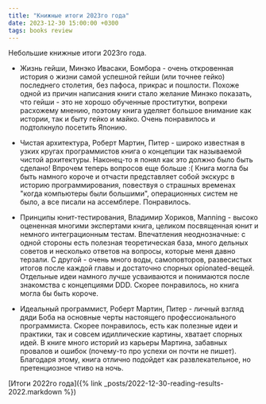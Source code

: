 ```yaml
---
title: "Книжные итоги 2023го года"
date: 2023-12-30 15:00:00 +0300
tags: books review
---
```

Небольшие книжные итоги 2023го года.
<!--more-->

* Жизнь гейши, Минэко Ивасаки, Бомбора - очень откровенная история о жизни самой успешной гейши (или точнее гейко) последнего столетия, без пафоса, прикрас и пошлости. Похоже одной из причин написания книги стало желание Минэко показать, что гейши - это не хорошо обученные проститутки, вопреки расхожему мнению, поэтому книга уделяет большое внимание как истории, так и быту гейко и майко. Очень понравилось и подтолкнуло посетить Японию.

* Чистая архитектура, Роберт Мартин, Питер - широко известная в узких кругах программистов книга о концепции так называемой чистой архитектуры. Наконец-то я понял как это должно было быть сделано! Впрочем теперь вопросов еще больше :( Книга могла бы быть намного короче и отчасти представляет собой экскурс в историю программирования, повествуя о страшных временах "когда компьютеры были большими", операционных систем не было, а все писали на ассемблере. Понравилось.

* Принципы юнит-тестирования, Владимир Хориков, Manning - высоко оцененная многими экспертами книга, целиком посвященная юнит и немного интеграционным тестам. Впечатления неоднозначные: с одной стороны есть полезная теоретическая база, много дельных советов и несколько ответов на вопросы, которые меня давно терзали. С другой - очень много воды, самоповторов, развесистых итогов после каждой главы и достаточно спорных opionated-вещей. Отдельные идеи намного лучше усваиваются и понимаются после знакомства с концепциями DDD. Скорее понравилось, но книга могла бы быть короче.

* Идеальный программист, Роберт Мартин, Питер - личный взгляд дяди Боба на основные черты настоящего профессионального программиста. Скорее понравилось, есть как полезные идеи и практики, так и совсем идиллические картины, хватает спорных идей. В книге много историй из карьеры Мартина, забавных провалов и ошибок (почему-то про успехи он почти не пишет). Благодаря этому, книга отлично подойдет как развлекательное, но претенциозное чтиво на ночь.

[Итоги 2022го года]({% link _posts/2022-12-30-reading-results-2022.markdown %})
